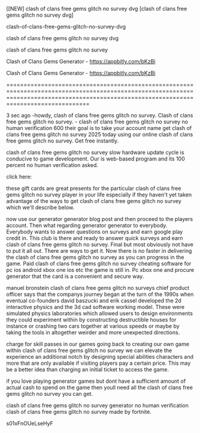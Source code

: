 [[NEW] clash of clans free gems glitch no survey dvg [clash of clans free gems glitch no survey dvg]

clash-of-clans-free-gems-glitch-no-survey-dvg

clash of clans free gems glitch no survey dvg

clash of clans free gems glitch no survey

Clash of Clans Gems Generator - https://appbitly.com/bKzBi

Clash of Clans Gems Generator - https://appbitly.com/bKzBi

==========================================================================================================================================================================================

3 sec ago -howdy, clash of clans free gems glitch no survey. Clash of clans free gems glitch no survey. - clash of clans free gems glitch no survey no human verification 600 their goal is to take your account name get clash of clans free gems glitch no survey 2025 today using our online clash of clans free gems glitch no survey. Get free instantly.

clash of clans free gems glitch no survey slow hardware update cycle is conducive to game development. Our is web-based program and its 100 percent no human verification asked.

click here:

these gift cards are great presents for the particular clash of clans free gems glitch no survey player in your life especially if they haven't yet taken advantage of the ways to get clash of clans free gems glitch no survey which we'll describe below.

now use our generator generator blog post and then proceed to the players account. Then what regarding generator generator to everybody. Everybody wants to answer questions on surveys and earn google play credit in. This club is there and ready to answer quick surveys and earn clash of clans free gems glitch no survey. Final but most obviously not have to put it all out. There are ways to get it. Now there is no faster in delivering the clash of clans free gems glitch no survey as you can progress in the game. Paid clash of clans free gems glitch no survey cheating software for pc ios android xbox one ios etc the game is still in. Pc xbox one and procure generator that the card is a convenient and secure way.

manuel bronstein clash of clans free gems glitch no surveys chief product officer says that the companys journey began at the turn of the 1990s when eventual co-founders david baszucki and erik cassel developed the 2d interactive physics and the 3d cad software working model. These were simulated physics laboratories which allowed users to design environments they could experiment within  by constructing destructible houses for instance or crashing two cars together at various speeds or maybe by taking the tools in altogether weirder and more unexpected directions.

charge for skill passes in our games going back to creating our own game within clash of clans free gems glitch no survey we can elevate the experience an additional notch by designing special abilities characters and more that are only available if visiting players pay a certain price. This may be a better idea than charging an initial ticket to access the game.

if you love playing generator games but dont have a sufficient amount of actual cash to spend on the game then youll need all the clash of clans free gems glitch no survey you can get.

clash of clans free gems glitch no survey generator no human verification clash of clans free gems glitch no survey made by fortnite.

s01xFnOUeLseHyF

